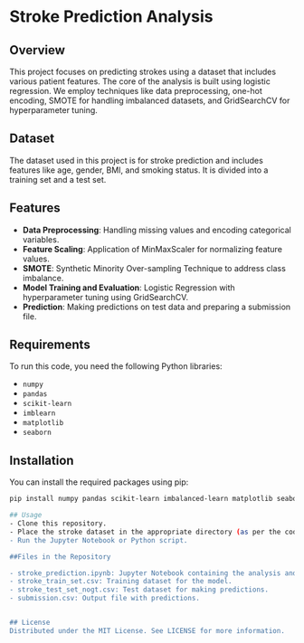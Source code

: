 # Stroke Prediction Analysis

## Overview
This project focuses on predicting strokes using a dataset that includes various patient features. The core of the analysis is built using logistic regression. We employ techniques like data preprocessing, one-hot encoding, SMOTE for handling imbalanced datasets, and GridSearchCV for hyperparameter tuning.

## Dataset
The dataset used in this project is for stroke prediction and includes features like age, gender, BMI, and smoking status. It is divided into a training set and a test set.

## Features
- **Data Preprocessing**: Handling missing values and encoding categorical variables.
- **Feature Scaling**: Application of MinMaxScaler for normalizing feature values.
- **SMOTE**: Synthetic Minority Over-sampling Technique to address class imbalance.
- **Model Training and Evaluation**: Logistic Regression with hyperparameter tuning using GridSearchCV.
- **Prediction**: Making predictions on test data and preparing a submission file.

## Requirements
To run this code, you need the following Python libraries:
- `numpy`
- `pandas`
- `scikit-learn`
- `imblearn`
- `matplotlib`
- `seaborn`

## Installation
You can install the required packages using pip:
```bash
pip install numpy pandas scikit-learn imbalanced-learn matplotlib seaborn

## Usage
- Clone this repository.
- Place the stroke dataset in the appropriate directory (as per the code's file paths).
- Run the Jupyter Notebook or Python script.

##Files in the Repository

- stroke_prediction.ipynb: Jupyter Notebook containing the analysis and model training.
- stroke_train_set.csv: Training dataset for the model.
- stroke_test_set_nogt.csv: Test dataset for making predictions.
- submission.csv: Output file with predictions.


## License
Distributed under the MIT License. See LICENSE for more information.
